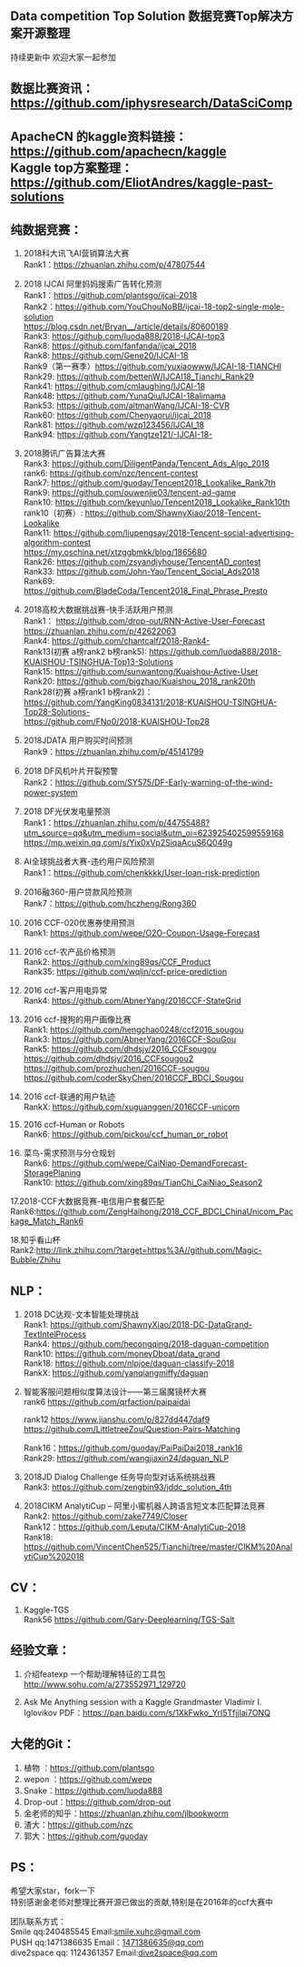 Data competition Top Solution 数据竞赛Top解决方案开源整理
---------
持续更新中
欢迎大家一起参加


数据比赛资讯：https://github.com/iphysresearch/DataSciComp
---------
ApacheCN 的kaggle资料链接：https://github.com/apachecn/kaggle \
Kaggle top方案整理：https://github.com/EliotAndres/kaggle-past-solutions
-------

纯数据竞赛：
------
1. 2018科大讯飞AI营销算法大赛\
   Rank1：https://zhuanlan.zhihu.com/p/47807544

2. 2018 IJCAI 阿里妈妈搜索广告转化预测\
   Rank1：https://github.com/plantsgo/ijcai-2018 \
   Rank2：https://github.com/YouChouNoBB/ijcai-18-top2-single-mole-solution \
          https://blog.csdn.net/Bryan__/article/details/80600189 \
   Rank3: https://github.com/luoda888/2018-IJCAI-top3 \
   Rank8: https://github.com/fanfanda/ijcai_2018 \
   Rank8: https://github.com/Gene20/IJCAI-18 \
   Rank9（第一赛季）https://github.com/yuxiaowww/IJCAI-18-TIANCHI \
   Rank29: https://github.com/bettenW/IJCAI18_Tianchi_Rank29 \
   Rank41: https://github.com/cmlaughing/IJCAI-18 \
   Rank48: https://github.com/YunaQiu/IJCAI-18alimama \
   Rank53: https://github.com/altmanWang/IJCAI-18-CVR \
   Rank60: https://github.com/Chenyaorui/ijcai_2018 \
   Rank81: https://github.com/wzp123456/IJCAI_18 \
   Rank94: https://github.com/Yangtze121/-IJCAI-18- 
3. 2018腾讯广告算法大赛\
   Rank3: https://github.com/DiligentPanda/Tencent_Ads_Algo_2018 \
   rank6: https://github.com/nzc/tencent-contest \
   Rank7: https://github.com/guoday/Tencent2018_Lookalike_Rank7th \
   Rank9: https://github.com/ouwenjie03/tencent-ad-game \
   Rank10: https://github.com/keyunluo/Tencent2018_Lookalike_Rank10th \
   rank10（初赛）: https://github.com/ShawnyXiao/2018-Tencent-Lookalike \
   Rank11: https://github.com/liupengsay/2018-Tencent-social-advertising-algorithm-contest \
           https://my.oschina.net/xtzggbmkk/blog/1865680 \
   Rank26: https://github.com/zsyandjyhouse/TencentAD_contest \
   Rank33: https://github.com/John-Yao/Tencent_Social_Ads2018 \
   Rank69: https://github.com/BladeCoda/Tencent2018_Final_Phrase_Presto 
4. 2018高校大数据挑战赛-快手活跃用户预测 \
   Rank1： https://github.com/drop-out/RNN-Active-User-Forecast \
           https://zhuanlan.zhihu.com/p/42622063 \
   Rank4:  https://github.com/chantcalf/2018-Rank4- \
   Rank13(初赛 a榜rank2 b榜rank5): https://github.com/luoda888/2018-KUAISHOU-TSINGHUA-Top13-Solutions \
   Rank15: https://github.com/sunwantong/Kuaishou-Active-User \
   Rank20: https://github.com/bigzhao/Kuaishou_2018_rank20th \
   Rank28(初赛 a榜rank1 b榜rank2)：https://github.com/YangKing0834131/2018-KUAISHOU-TSINGHUA-Top28-Solutions- \
                                  https://github.com/FNo0/2018-KUAISHOU-Top28
   
   

5. 2018JDATA 用户购买时间预测\
   Rank9：https://zhuanlan.zhihu.com/p/45141799 
   
6. 2018 DF风机叶片开裂预警\
   Rank2：https://github.com/SY575/DF-Early-warning-of-the-wind-power-system 
   
7. 2018 DF光伏发电量预测\
   Rank1：https://zhuanlan.zhihu.com/p/44755488?utm_source=qq&utm_medium=social&utm_oi=623925402599559168 \
          https://mp.weixin.qq.com/s/Yix0xVp2SiqaAcuS6Q049g 
          
8. AI全球挑战者大赛-违约用户风险预测\
   Rank1：https://github.com/chenkkkk/User-loan-risk-prediction 
   
9. 2016融360-用户贷款风险预测\
   Rank7：https://github.com/hczheng/Rong360 
   
10. 2016 CCF-020优惠券使用预测\
   Rank1: https://github.com/wepe/O2O-Coupon-Usage-Forecast 
   
11. 2016 ccf-农产品价格预测\
   Rank2: https://github.com/xing89qs/CCF_Product \
   Rank35: https://github.com/wqlin/ccf-price-prediction 
 
12. 2016 ccf-客户用电异常\
   Rank4: https://github.com/AbnerYang/2016CCF-StateGrid 
   
13. 2016 ccf-搜狗的用户画像比赛\
   Rank1: https://github.com/hengchao0248/ccf2016_sougou \
   Rank3: https://github.com/AbnerYang/2016CCF-SouGou \
   Rank5: https://github.com/dhdsjy/2016_CCFsougou \
          https://github.com/dhdsjy/2016_CCFsougou2 \
          https://github.com/prozhuchen/2016CCF-sougou \
          https://github.com/coderSkyChen/2016CCF_BDCI_Sougou 
          
14. 2016 ccf-联通的用户轨迹\
   RankX: https://github.com/xuguanggen/2016CCF-unicom 
   
15. 2016 ccf-Human or Robots\
   Rank6: https://github.com/pickou/ccf_human_or_robot 
   
16. 菜鸟-需求预测与分仓规划\
   Rank6:  https://github.com/wepe/CaiNiao-DemandForecast-StoragePlaning \
   Rank10: https://github.com/xing89qs/TianChi_CaiNiao_Season2 
   
17.2018-CCF大数据竞赛-电信用户套餐匹配 \
   Rank6:https://github.com/ZengHaihong/2018_CCF_BDCI_ChinaUnicom_Package_Match_Rank6
   

18.知乎看山杯 \
   Rank2:http://link.zhihu.com/?target=https%3A//github.com/Magic-Bubble/Zhihu
 
 
 
   
NLP：
------
1. 2018 DC达观-文本智能处理挑战 \
   Rank1: https://github.com/ShawnyXiao/2018-DC-DataGrand-TextIntelProcess \
   Rank4: https://github.com/hecongqing/2018-daguan-competition \
   Rank10: https://github.com/moneyDboat/data_grand \
   Rank18: https://github.com/nlpjoe/daguan-classify-2018 \
   RankX: https://github.com/yanqiangmiffy/daguan 
2. 智能客服问题相似度算法设计——第三届魔镜杯大赛\
   rank6 https://github.com/qrfaction/paipaidai
   
   rank12 https://www.jianshu.com/p/827dd447daf9
          https://github.com/LittletreeZou/Question-Pairs-Matching
          
   Rank16：https://github.com/guoday/PaiPaiDai2018_rank16 \
   Rank29: https://github.com/wangjiaxin24/daguan_NLP 
          
3. 2018JD Dialog Challenge 任务导向型对话系统挑战赛\
   Rank3: https://github.com/zengbin93/jddc_solution_4th
4. 2018CIKM AnalytiCup  – 阿里小蜜机器人跨语言短文本匹配算法竞赛\
   Rank2: https://github.com/zake7749/Closer \
   Rank12：https://github.com/Leputa/CIKM-AnalytiCup-2018 \
   Rank18: https://github.com/VincentChen525/Tianchi/tree/master/CIKM%20AnalytiCup%202018




CV：
-------
1. Kaggle-TGS\
   Rank56 https://github.com/Gary-Deeplearning/TGS-Salt
   
   
经验文章：
--------
1. 介绍featexp 一个帮助理解特征的工具包 http://www.sohu.com/a/273552971_129720

2. Ask Me Anything session with a Kaggle Grandmaster Vladimir I. Iglovikov 
   PDF：https://pan.baidu.com/s/1XkFwko_YrI5TfjjIai7ONQ

大佬的Git：
---------
1. 植物 ：https://github.com/plantsgo 
2. wepon ：https://github.com/wepe 
3. Snake：https://github.com/luoda888 
4. Drop-out：https://github.com/drop-out 
5. 金老师的知乎：https://zhuanlan.zhihu.com/jlbookworm 
6. 渣大：https://github.com/nzc 
7. 郭大：https://github.com/guoday 
   
PS：
 --
 希望大家star，fork一下\
 特别感谢金老师对整理比赛开源已做出的贡献,特别是在2016年的ccf大赛中
 
 团队联系方式：\
      Smile  qq:240485545  Email:smile.xuhc@gmail.com \
      PUSH  qq:1471386635 Email：1471386635@qq.com \
      dive2space qq: 1124361357 Email:dive2space@qq.com
      

